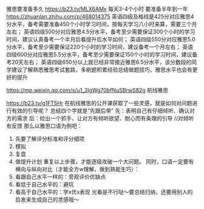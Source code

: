 雅思要准备多久
https://b23.tv/MLX6AMx
每天3-4个小时 要准备半年到一年
https://zhuanlan.zhihu.com/p/468014375
英语四级及格线是425分对应雅思4分水平，备考需要准备450个小时学习时间，按每天学习八小时来算，需要三个月左右；
英语四级500分对应雅思4.5分水平，备考至少需要保证300个小时的学习时间，建议认真备考一个半月后看提升后水平如何；
英语四级550分对应雅思5.0分水平，备考至少需要保证220个小时的学习时间，建议备考一个月左右；
英语四级600分对应雅思5.5分水平，备考至少需要保证150个小时的学习时间，建议备考20天左右；
英语四级650分以上就已经非常接近雅思6.5分水平，该分数段的同学建议了解熟悉雅思考试套路，多刷题积累经验总结做题技巧，雅思水平也会有更好的提升

https://mp.weixin.qq.com/s/u1_3lgWg70bfNuSBrwS82g
航线雅思


https://b23.tv/g1FT5Hr
在航线雅思的公开课获取了一些灵感，就是如何对问题进行有效的引导呢？
总结四个字就是“先跟后带”
先：表明自己有仔细倾听、确认对方的需求
后：给出一个抓手、让对方有倾听欲望、耐心而有条理的引导   //对倾听有反馈
那么以雅思口语为例吧：
1. 先要了解评分标准和评分细项
2. 模拟
3. 复盘
4. 做提升计划
   重复以上步骤，才能逐级攻破一个大问题。
同时，口语一定要有横向与纵向对比（才能全方w理解，做到熟能生巧）：
1. 看跟自己水平一样的：旁观评价优缺点
2. 看低于自己水平的：避坑
3. 看高于自己水平的：学x优x表现
光看是不行哒～要总结归纳，还要用别人的启发来生成自己的灵感哦～